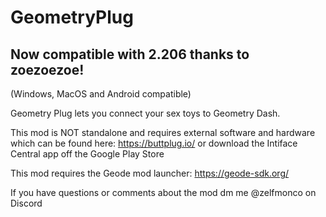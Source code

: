 # GeometryPlug

## Now compatible with 2.206 thanks to zoezoezoe! 

(Windows, MacOS and Android compatible)

Geometry Plug lets you connect your sex toys to Geometry Dash.

This mod is NOT standalone and requires external software and hardware which can be found here: https://buttplug.io/ or download the Intiface Central app off the Google Play Store

This mod requires the Geode mod launcher: https://geode-sdk.org/

If you have questions or comments about the mod dm me @zelfmonco on Discord
